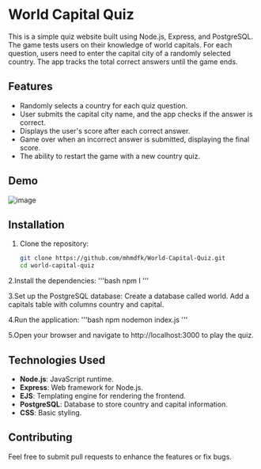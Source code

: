 # World Capital Quiz

This is a simple quiz website built using Node.js, Express, and PostgreSQL. The game tests users on their knowledge of world capitals. For each question, users need to enter the capital city of a randomly selected country. The app tracks the total correct answers until the game ends.

## Features

- Randomly selects a country for each quiz question.
- User submits the capital city name, and the app checks if the answer is correct.
- Displays the user's score after each correct answer.
- Game over when an incorrect answer is submitted, displaying the final score.
- The ability to restart the game with a new country quiz.

## Demo

![image](https://github.com/user-attachments/assets/d7774eef-98a6-463b-b16b-d2fc10f0c83e)


## Installation

1. Clone the repository:

   ```bash
   git clone https://github.com/mhmdfk/World-Capital-Quiz.git
   cd world-capital-quiz

2.Install the dependencies:
   '''bash 
   npm I
   '''

3.Set up the PostgreSQL database:
  Create a database called world.
  Add a capitals table with columns country and capital.   

4.Run the application:
 '''bash 
 npm nodemon index.js 
 '''

5.Open your browser and navigate to http://localhost:3000 to play the quiz.

## Technologies Used
- **Node.js**: JavaScript runtime.
- **Express**: Web framework for Node.js.
- **EJS**: Templating engine for rendering the frontend.
- **PostgreSQL**: Database to store country and capital information.
- **CSS**: Basic styling.

## Contributing
Feel free to submit pull requests to enhance the features or fix bugs.   

